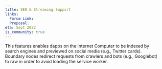 ```yaml
---
title: SEO & Streaming Support
links:
  Forum Link:
  Proposal:
eta: Sept 2022
is_community: true
---
```


This features enables dapps on the Internet Computer to be indexed by search engines and previewed on social media (e.g., Twitter cards). Boundary nodes redirect requests from crawlers and bots (e.g., Googlebot) to raw in order to avoid loading the service worker.
